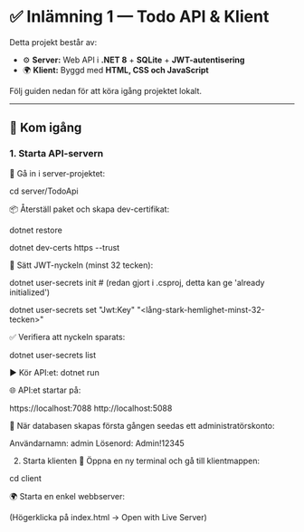 # ✅ Inlämning 1 — Todo API & Klient

Detta projekt består av:  
- ⚙️ **Server:** Web API i **.NET 8** + **SQLite** + **JWT-autentisering**  
- 🌍 **Klient:** Byggd med **HTML, CSS och JavaScript**  

Följ guiden nedan för att köra igång projektet lokalt.  

---

## 🚀 Kom igång

### 1. Starta API-servern

📂 Gå in i server-projektet: 

cd server/TodoApi

📦 Återställ paket och skapa dev-certifikat:

dotnet restore

dotnet dev-certs https --trust

🔑 Sätt JWT-nyckeln (minst 32 tecken):

dotnet user-secrets init  # (redan gjort i .csproj, detta kan ge 'already initialized')

dotnet user-secrets set "Jwt:Key" "<lång-stark-hemlighet-minst-32-tecken>"

✅ Verifiera att nyckeln sparats:

dotnet user-secrets list


▶️ Kör API:et: dotnet run


🌐 API:et startar på:

https://localhost:7088
http://localhost:5088

👤 När databasen skapas första gången seedas ett administratörskonto:

Användarnamn: admin
Lösenord: Admin!12345

2. Starta klienten
📂 Öppna en ny terminal och gå till klientmappen:

cd client

🌍 Starta en enkel webbserver:

(Högerklicka på index.html → Open with Live Server)
